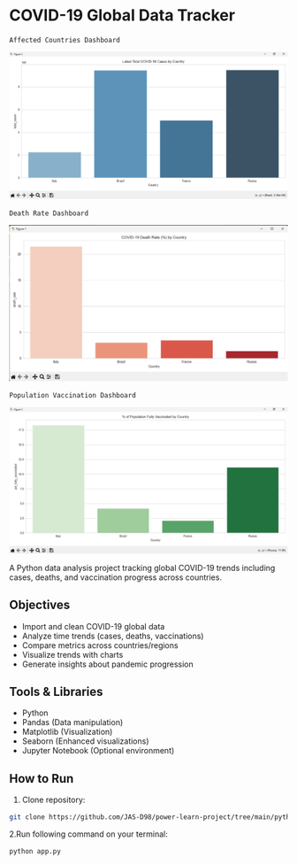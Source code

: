 # COVID-19 Global Data Tracker

```
Affected Countries Dashboard  
```
![COVID-19 Dashboard Example for affected countries](./assets/countries-affected.png)

```
Death Rate Dashboard  
```

![COVID-19 Dashboard Example for death rate](./assets/country-death-rate.png)

```
Population Vaccination Dashboard  
```
![COVID-19 Dashboard Example for population vaccination](./assets/population-vaccinated-by-country.png)

A Python data analysis project tracking global COVID-19 trends including cases, deaths, and vaccination progress across countries.

## Objectives
- Import and clean COVID-19 global data
- Analyze time trends (cases, deaths, vaccinations)
- Compare metrics across countries/regions
- Visualize trends with charts
- Generate insights about pandemic progression

## Tools & Libraries
- Python
- Pandas (Data manipulation)
- Matplotlib (Visualization)
- Seaborn (Enhanced visualizations)
- Jupyter Notebook (Optional environment)

## How to Run
1. Clone repository:
```bash
git clone https://github.com/JAS-D98/power-learn-project/tree/main/python-week-8-assignment-Final_Project  
```
2.Run following command on your terminal:
```python
python app.py
``` 